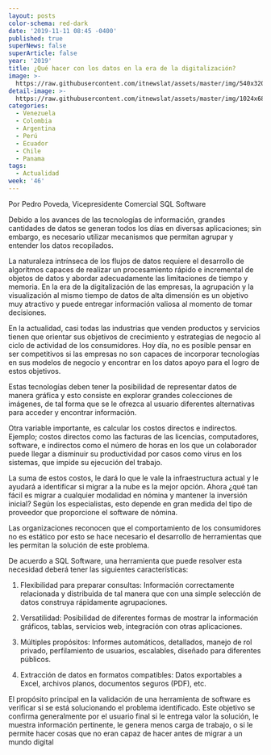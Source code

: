 ```yaml
---
layout: posts
color-schema: red-dark
date: '2019-11-11 08:45 -0400'
published: true
superNews: false
superArticle: false
year: '2019'
title: ¿Qué hacer con los datos en la era de la digitalización?
image: >-
  https://raw.githubusercontent.com/itnewslat/assets/master/img/540x320/Pedro-Poveda-p.jpg
detail-image: >-
  https://raw.githubusercontent.com/itnewslat/assets/master/img/1024x680/Pedro-Poveda-g.jpg
categories:
  - Venezuela
  - Colombia
  - Argentina
  - Perú
  - Ecuador
  - Chile
  - Panama
tags:
  - Actualidad
week: '46'
---
```



Por Pedro Poveda, Vicepresidente Comercial SQL Software

Debido a los avances de las tecnologías de información, grandes cantidades de datos se generan todos los días en diversas aplicaciones; sin embargo, es necesario utilizar mecanismos que permitan agrupar y entender los datos recopilados.

La naturaleza intrínseca de los flujos de datos requiere el desarrollo de algoritmos capaces de realizar un procesamiento rápido e incremental de objetos de datos y abordar adecuadamente las limitaciones de tiempo y memoria. En la era de la digitalización de las empresas, la agrupación y la visualización al mismo tiempo de datos de alta dimensión es un objetivo muy atractivo y puede entregar información valiosa al momento de tomar decisiones.

En la actualidad, casi todas las industrias que venden productos y servicios tienen que orientar sus objetivos de crecimiento y estrategias de negocio al ciclo de actividad de los consumidores. Hoy día, no es posible pensar en ser competitivos si las empresas no son capaces de incorporar tecnologías en sus modelos de negocio y encontrar en los datos apoyo para el logro de estos objetivos. 

Estas tecnologías deben tener la posibilidad de representar datos de manera gráfica y esto consiste en explorar grandes colecciones de imágenes, de tal forma que se le ofrezca al usuario diferentes alternativas para acceder y encontrar información.

Otra variable importante, es calcular los costos directos e indirectos. Ejemplo; costos directos como las facturas de las licencias, computadores, software, e indirectos como el número de horas en los que un colaborador puede llegar a disminuir su productividad por casos como virus en los sistemas, que impide su ejecución del trabajo.

La suma de estos costos, le dará lo que le vale la infraestructura actual y le ayudará a identificar si migrar a la nube es la mejor opción. Ahora ¿qué tan fácil es migrar a cualquier modalidad en nómina y mantener la inversión inicial? Según los especialistas, esto depende en gran medida del tipo de proveedor que proporcione el software de nómina.

Las organizaciones reconocen que el comportamiento de los consumidores no es estático por esto se hace necesario el desarrollo de herramientas que les permitan la solución de este problema.

De acuerdo a SQL Software, una herramienta que puede resolver esta necesidad deberá tener las siguientes características: 

1. Flexibilidad para preparar consultas: Información correctamente relacionada y distribuida de tal manera que con una simple selección de datos construya rápidamente agrupaciones.

2. Versatilidad: Posibilidad de diferentes formas de mostrar la información gráficos, tablas, servicios web, integración con otras aplicaciones.

3. Múltiples propósitos: Informes automáticos, detallados, manejo de rol privado, perfilamiento de usuarios, escalables, diseñado para diferentes públicos.

4. Extracción de datos en formatos compatibles: Datos exportables a Excel, archivos planos, documentos seguros (PDF), etc.

El propósito principal en la validación de una herramienta de software es verificar si se está solucionando el problema identificado. Este objetivo se confirma generalmente por el usuario final si le entrega valor la solución, le muestra información pertinente, le genera menos carga de trabajo, o si le permite hacer cosas que no eran capaz de hacer antes de migrar a un mundo digital

